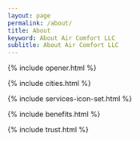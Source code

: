 ```yaml
---
layout: page
permalink: /about/
title: About
keyword: About Air Comfort LLC
sublitle: About Air Comfort LLC
---
```


<!-- OPENER -->
{% include opener.html %}
<!-- CITIES -->
{% include cities.html %}
<!-- SERVICES ICONS -->
{% include services-icon-set.html %}
<!-- BENEFITS -->
{% include benefits.html %}
<!-- TRUST -->
{% include trust.html %}